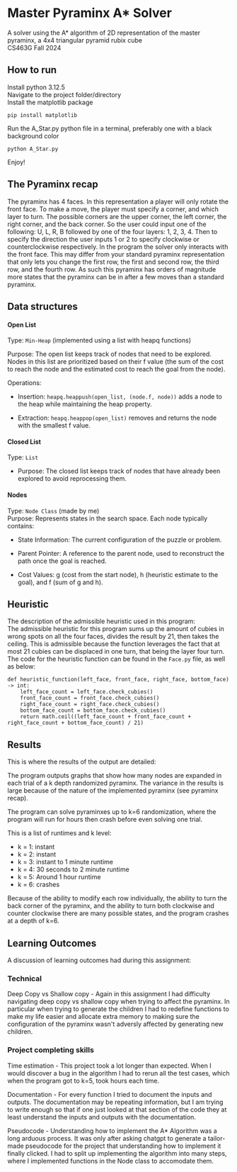 # Master Pyraminx A* Solver
A solver using the A* algorithm of 2D representation of the master pyraminx, a 4x4 triangular pyramid rubix cube  
CS463G Fall 2024

## How to run
Install python 3.12.5  
Navigate to the project folder/directory  
Install the matplotlib package
```
pip install matplotlib
```
Run the A_Star.py python file in a terminal, preferably one with a black background color 
```
python A_Star.py
```
Enjoy!

## The Pyraminx recap
The pyraminx has 4 faces. In this representation a player will only rotate the front face. To make a move, the player must specify a corner, and which layer to turn. The possible corners are the upper corner, the left corner, the right corner, and the back corner. So the user could input one of the following: U, L, R, B followed by one of the four layers: 1, 2, 3, 4. Then to specify the direction the user inputs 1 or 2 to specify clockwise or counterclockwise respectively. In the program the solver only interacts with the front face. This may differ from your standard pyraminx representation that only lets you change the first row, the first and second row, the third row, and the fourth row. As such this pyraminx has orders of magnitude more states that the pyraminx can be in after a few moves than a standard pyraminx.

## Data structures
#### Open List
Type: `Min-Heap` (implemented using a list with heapq functions)  

Purpose: The open list keeps track of nodes that need to be explored. Nodes in this list are prioritized based on their f value (the sum of the cost to reach the node and the estimated cost to reach the goal from the node).  

Operations:
- Insertion: `heapq.heappush(open_list, (node.f, node))` adds a node to the heap while maintaining the heap property.

- Extraction: `heapq.heappop(open_list)` removes and returns the node with the smallest f value.
#### Closed List
Type: `List`
- Purpose: The closed list keeps track of nodes that have already been explored to avoid reprocessing them.
#### Nodes
Type: `Node Class` (made by me)  
Purpose: Represents states in the search space. Each node typically contains:
- State Information: The current configuration of the puzzle or problem.
- Parent Pointer: A reference to the parent node, used to reconstruct the path once the goal is reached.

- Cost Values: g (cost from the start node), h (heuristic estimate to the goal), and f (sum of g and h).

## Heuristic
The description of the admissible heuristic used in this program:  
The admissible heuristic for this program sums up the amount of cubies in wrong spots on all the four faces, divides the result by 21, then takes the ceiling. This is admissible because the function leverages the fact that at most 21 cubies can be displaced in one turn, that being the layer four turn. The code for the heuristic function can be found in the `Face.py` file, as well as below:  
```
def heuristic_function(left_face, front_face, right_face, bottom_face) -> int:
    left_face_count = left_face.check_cubies()
    front_face_count = front_face.check_cubies()
    right_face_count = right_face.check_cubies()
    bottom_face_count = bottom_face.check_cubies()
    return math.ceil((left_face_count + front_face_count + right_face_count + bottom_face_count) / 21)
```

## Results
This is where the results of the output are detailed:  

The program outputs graphs that show how many nodes are expanded in each trial of a k depth randomized pyraminx. The variance in the results is large because of the nature of the implemented pyraminx (see pyraminx recap).  

The program can solve pyraminxes up to k=6 randomization, where the program will run for hours then crash before even solving one trial.    

This is a list of runtimes and k level:

- k = 1: instant
- k = 2: instant
- k = 3: instant to 1 minute runtime
- k = 4: 30 seconds to 2 minute runtime
- k = 5: Around 1 hour runtime
- k = 6: crashes

Because of the ability to modify each row individually, the ability to turn the back corner of the pyraminx, and the ability to turn both clockwise and counter clockwise there are many possible states, and the program crashes at a depth of k=6.


## Learning Outcomes
A discussion of learning outcomes had during this assignment:  

### Technical
Deep Copy vs Shallow copy - Again in this assignment I had difficulty navigating deep copy vs shallow copy when trying to affect the pyraminx. In particular when trying to generate the children I had to redefine functions to make my life easier and allocate extra memory to making sure the configuration of the pyraminx wasn't adversly affected by generating new children.

### Project completing skills
Time estimation - This project took a lot longer than expected. When I would discover a bug in the algorithm I had to rerun all the test cases, which when the program got to k=5, took hours each time.

Documentation - For every function I tried to document the inputs and outputs. The documentation may be repeating information, but I am trying to write enough so that if one just looked at that section of the code they at least understand the inputs and outputs with the documentation.

Pseudocode - Understanding how to implement the A* Algorithm was a long arduous process. It was only after asking chatgpt to generate a tailor-made pseudocode for the project that understanding how to implement it finally clicked. I had to split up implementing the algorithm into many steps, where I implemented functions in the Node class to accomodate them.